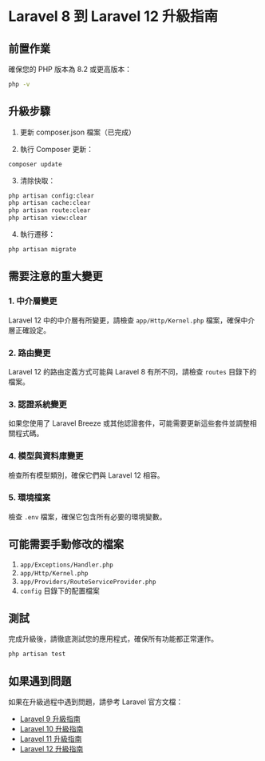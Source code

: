 # Laravel 8 到 Laravel 12 升級指南

## 前置作業

確保您的 PHP 版本為 8.2 或更高版本：
```bash
php -v
```

## 升級步驟

1. 更新 composer.json 檔案（已完成）

2. 執行 Composer 更新：
```bash
composer update
```

3. 清除快取：
```bash
php artisan config:clear
php artisan cache:clear
php artisan route:clear
php artisan view:clear
```

4. 執行遷移：
```bash
php artisan migrate
```

## 需要注意的重大變更

### 1. 中介層變更
Laravel 12 中的中介層有所變更，請檢查 `app/Http/Kernel.php` 檔案，確保中介層正確設定。

### 2. 路由變更
Laravel 12 的路由定義方式可能與 Laravel 8 有所不同，請檢查 `routes` 目錄下的檔案。

### 3. 認證系統變更
如果您使用了 Laravel Breeze 或其他認證套件，可能需要更新這些套件並調整相關程式碼。

### 4. 模型與資料庫變更
檢查所有模型類別，確保它們與 Laravel 12 相容。

### 5. 環境檔案
檢查 `.env` 檔案，確保它包含所有必要的環境變數。

## 可能需要手動修改的檔案

1. `app/Exceptions/Handler.php`
2. `app/Http/Kernel.php`
3. `app/Providers/RouteServiceProvider.php`
4. `config` 目錄下的配置檔案

## 測試

完成升級後，請徹底測試您的應用程式，確保所有功能都正常運作。

```bash
php artisan test
```

## 如果遇到問題

如果在升級過程中遇到問題，請參考 Laravel 官方文檔：
- [Laravel 9 升級指南](https://laravel.com/docs/9.x/upgrade)
- [Laravel 10 升級指南](https://laravel.com/docs/10.x/upgrade)
- [Laravel 11 升級指南](https://laravel.com/docs/11.x/upgrade)
- [Laravel 12 升級指南](https://laravel.com/docs/12.x/upgrade)